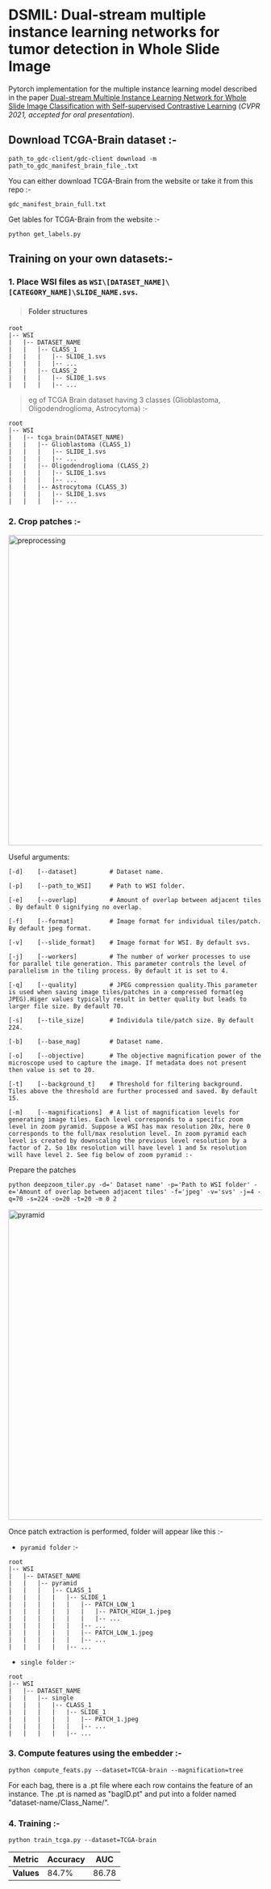 # DSMIL: Dual-stream multiple instance learning networks for tumor detection in Whole Slide Image
Pytorch implementation for the multiple instance learning model described in the paper [Dual-stream Multiple Instance Learning Network for Whole Slide Image Classification with Self-supervised Contrastive Learning](https://arxiv.org/abs/2011.08939) (_CVPR 2021, accepted for oral presentation_).


## Download TCGA-Brain dataset :- 
```
path_to_gdc-client/gdc-client download -m path_to_gdc_manifest_brain_file_.txt

```
You can either download TCGA-Brain from the website or take it from this repo :- 
```
gdc_manifest_brain_full.txt
```
Get lables for TCGA-Brain from the website :- 
```
python get_labels.py

```




## Training on your own datasets:-

###  1. Place WSI files as `WSI\[DATASET_NAME]\[CATEGORY_NAME]\SLIDE_NAME.svs`.
>#### Folder structures
```
root
|-- WSI
|   |-- DATASET_NAME
|   |   |-- CLASS_1
|   |   |   |-- SLIDE_1.svs
|   |   |   |-- ...
|   |   |-- CLASS_2
|   |   |   |-- SLIDE_1.svs
|   |   |   |-- ...
```
> eg of TCGA Brain dataset having 3 classes (Glioblastoma, Oligodendroglioma, Astrocytoma) :-
```
root
|-- WSI
|   |-- tcga_brain(DATASET_NAME)
|   |   |-- Glioblastoma (CLASS_1)
|   |   |   |-- SLIDE_1.svs
|   |   |   |-- ...
|   |   |-- Oligodendroglioma (CLASS_2)
|   |   |   |-- SLIDE_1.svs
|   |   |   |-- ...
|   |   |-- Astrocytoma (CLASS_3)
|   |   |   |-- SLIDE_1.svs
|   |   |   |-- ...
```




### 2. Crop patches :-

<img width="614" alt="preprocessing" src="https://github.com/shubhamOjha1000/Histopathology/assets/72977734/c4182364-04e7-4dce-9cb9-c61c97d793c0">

Useful arguments:
```
[-d]    [--dataset]         # Dataset name.

[-p]    [--path_to_WSI]     # Path to WSI folder.

[-e]    [--overlap]         # Amount of overlap between adjacent tiles . By default 0 signifying no overlap.

[-f]    [--format]          # Image format for individual tiles/patch. By default jpeg format.

[-v]    [--slide_format]    # Image format for WSI. By default svs.

[-j]    [--workers]         # The number of worker processes to use for parallel tile generation. This parameter controls the level of parallelism in the tiling process. By default it is set to 4.

[-q]    [--quality]         # JPEG compression quality.This parameter is used when saving image tiles/patches in a compressed format(eg JPEG).Higer values typically result in better quality but leads to larger file size. By default 70.

[-s]    [--tile_size]       # Individula tile/patch size. By default 224.

[-b]    [--base_mag]        # Dataset name.

[-o]    [--objective]       # The objective magnification power of the microscope used to capture the image. If metadata does not present then value is set to 20.

[-t]    [--background_t]    # Threshold for filtering background. Tiles above the threshold are further processed and saved. By default 15.

[-m]    [--magnifications]  # A list of magnification levels for generating image tiles. Each level corresponds to a specific zoom level in zoom pyramid. Suppose a WSI has max resolution 20x, here 0 corresponds to the full/max resolution level. In zoom pyramid each level is created by downscaling the previous level resolution by a factor of 2. So 10x resolution will have level 1 and 5x resolution will have level 2. See fig below of zoom pyramid :-
```
Prepare the patches
```
python deepzoom_tiler.py -d=' Dataset name' -p='Path to WSI folder' -e='Amount of overlap between adjacent tiles' -f='jpeg' -v='svs' -j=4 -q=70 -s=224 -o=20 -t=20 -m 0 2

```




<img width="614" alt="pyramid" src="https://github.com/shubhamOjha1000/Histopathology/assets/72977734/33744a15-67aa-4485-b3db-3be9d6a6b9b3">

Once patch extraction is performed, folder will appear like this :- 
- `pyramid folder` :-
```
root
|-- WSI
|   |-- DATASET_NAME
|   |   |-- pyramid
|   |   |   |-- CLASS_1
|   |   |   |   |-- SLIDE_1
|   |   |   |   |   |-- PATCH_LOW_1
|   |   |   |   |   |   |-- PATCH_HIGH_1.jpeg
|   |   |   |   |   |   |-- ...
|   |   |   |   |   |-- ...
|   |   |   |   |   |-- PATCH_LOW_1.jpeg
|   |   |   |   |   |-- ...
|   |   |   |   |-- ...

```


- `single folder` :-
```
root
|-- WSI
|   |-- DATASET_NAME
|   |   |-- single
|   |   |   |-- CLASS_1
|   |   |   |   |-- SLIDE_1
|   |   |   |   |   |-- PATCH_1.jpeg
|   |   |   |   |   |-- ...
|   |   |   |   |-- ...

```







### 3. Compute features using the embedder :-
```
python compute_feats.py --dataset=TCGA-brain --magnification=tree

```
For each bag, there is a .pt file where each row contains the feature of an instance. The .pt is named as "bagID.pt" and put into a folder named "dataset-name/Class_Name/".





### 4. Training :-
```
python train_tcga.py --dataset=TCGA-brain

```


| Metric       | Accuracy    | AUC    |
|--------------|-------------|--------|
| **Values**  | 84.7%      | 86.78 |






   

